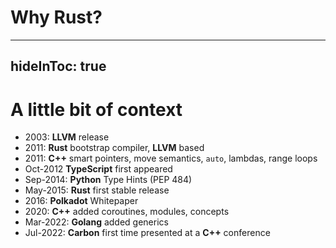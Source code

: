 # Why Rust?

---
hideInToc: true
---

# A little bit of context

- 2003: **LLVM** release
- 2011: **Rust** bootstrap compiler, **LLVM** based
- 2011: **C++** smart pointers, move semantics, `auto`, lambdas, range loops
- Oct-2012 **TypeScript** first appeared
- Sep-2014: **Python** Type Hints (PEP 484)
- May-2015: **Rust** first stable release
- 2016: **Polkadot** Whitepaper
- 2020: **C++** added coroutines, modules, concepts
- Mar-2022: **Golang** added generics
- Jul-2022: **Carbon** first time presented at a **C++** conference
